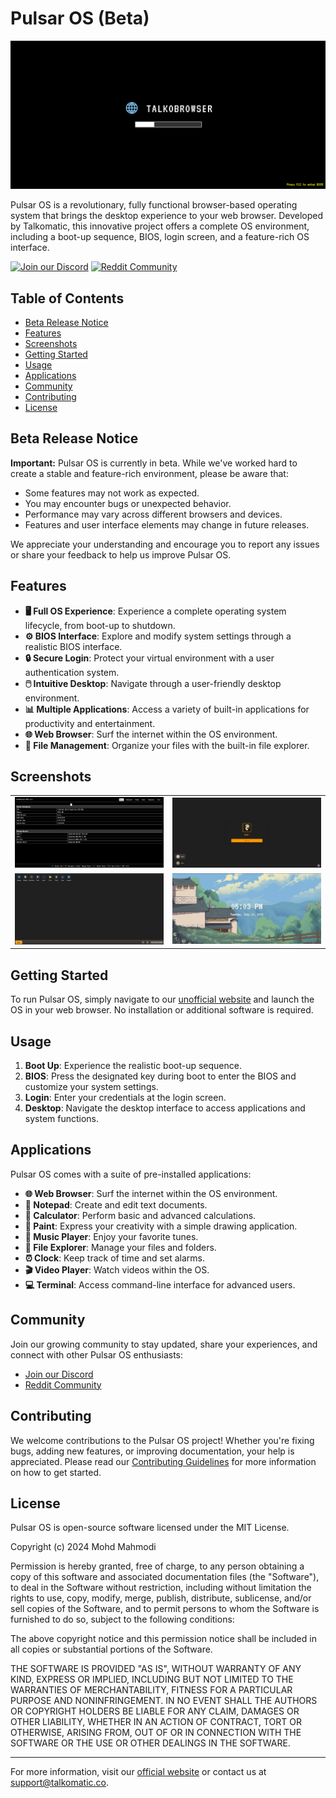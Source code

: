 # Pulsar OS (Beta)

[![Boot Screen](https://github.com/MohdYahyaMahmodi/pulsar-os/raw/main/boot)](https://github.com/MohdYahyaMahmodi/pulsar-os/blob/main/boot)

Pulsar OS is a revolutionary, fully functional browser-based operating system that brings the desktop experience to your web browser. Developed by Talkomatic, this innovative project offers a complete OS environment, including a boot-up sequence, BIOS, login screen, and a feature-rich OS interface.

[![Join our Discord](https://img.shields.io/discord/YOUR_DISCORD_SERVER_ID?color=7289DA&logo=discord&logoColor=white)](https://discord.gg/BPjdh7cCnD)
[![Reddit Community](https://img.shields.io/reddit/subreddit-subscribers/talkomatic?style=social)](https://www.reddit.com/r/talkomatic/)

## Table of Contents
- [Beta Release Notice](#beta-release-notice)
- [Features](#features)
- [Screenshots](#screenshots)
- [Getting Started](#getting-started)
- [Usage](#usage)
- [Applications](#applications)
- [Community](#community)
- [Contributing](#contributing)
- [License](#license)

## Beta Release Notice

**Important:** Pulsar OS is currently in beta. While we've worked hard to create a stable and feature-rich environment, please be aware that:

- Some features may not work as expected.
- You may encounter bugs or unexpected behavior.
- Performance may vary across different browsers and devices.
- Features and user interface elements may change in future releases.

We appreciate your understanding and encourage you to report any issues or share your feedback to help us improve Pulsar OS.

## Features

- **🖥️ Full OS Experience**: Experience a complete operating system lifecycle, from boot-up to shutdown.
- **⚙️ BIOS Interface**: Explore and modify system settings through a realistic BIOS interface.
- **🔒 Secure Login**: Protect your virtual environment with a user authentication system.
- **🖱️ Intuitive Desktop**: Navigate through a user-friendly desktop environment.
- **📊 Multiple Applications**: Access a variety of built-in applications for productivity and entertainment.
- **🌐 Web Browser**: Surf the internet within the OS environment.
- **📁 File Management**: Organize your files with the built-in file explorer.

## Screenshots

<table>
  <tr>
    <td><img src="https://github.com/MohdYahyaMahmodi/pulsar-os/raw/main/bios" alt="BIOS Screen" width="400"/></td>
    <td><img src="https://github.com/MohdYahyaMahmodi/pulsar-os/raw/main/account-login" alt="Login Screen" width="400"/></td>
  </tr>
  <tr>
    <td><img src="https://github.com/MohdYahyaMahmodi/pulsar-os/raw/main/os" alt="OS Desktop" width="400"/></td>
    <td><img src="https://github.com/MohdYahyaMahmodi/pulsar-os/raw/main/cover" alt="Cover Image" width="400"/></td>
  </tr>
</table>

## Getting Started

To run Pulsar OS, simply navigate to our [unofficial website](https://pulsar-os.netlify.app/) and launch the OS in your web browser. No installation or additional software is required.

## Usage

1. **Boot Up**: Experience the realistic boot-up sequence.
2. **BIOS**: Press the designated key during boot to enter the BIOS and customize your system settings.
3. **Login**: Enter your credentials at the login screen.
4. **Desktop**: Navigate the desktop interface to access applications and system functions.

## Applications

Pulsar OS comes with a suite of pre-installed applications:

- **🌐 Web Browser**: Surf the internet within the OS environment.
- **📝 Notepad**: Create and edit text documents.
- **🧮 Calculator**: Perform basic and advanced calculations.
- **🎨 Paint**: Express your creativity with a simple drawing application.
- **🎵 Music Player**: Enjoy your favorite tunes.
- **📁 File Explorer**: Manage your files and folders.
- **⏰ Clock**: Keep track of time and set alarms.
- **🎬 Video Player**: Watch videos within the OS.
- **💻 Terminal**: Access command-line interface for advanced users.

## Community

Join our growing community to stay updated, share your experiences, and connect with other Pulsar OS enthusiasts:

- [Join our Discord](https://discord.gg/AY7Bk6zgze)
- [Reddit Community](https://www.reddit.com/r/talkomatic/)

## Contributing

We welcome contributions to the Pulsar OS project! Whether you're fixing bugs, adding new features, or improving documentation, your help is appreciated. Please read our [Contributing Guidelines](CONTRIBUTING.md) for more information on how to get started.

## License

Pulsar OS is open-source software licensed under the MIT License.

Copyright (c) 2024 Mohd Mahmodi

Permission is hereby granted, free of charge, to any person obtaining a copy of this software and associated documentation files (the "Software"), to deal in the Software without restriction, including without limitation the rights to use, copy, modify, merge, publish, distribute, sublicense, and/or sell copies of the Software, and to permit persons to whom the Software is furnished to do so, subject to the following conditions:

The above copyright notice and this permission notice shall be included in all copies or substantial portions of the Software.

THE SOFTWARE IS PROVIDED "AS IS", WITHOUT WARRANTY OF ANY KIND, EXPRESS OR IMPLIED, INCLUDING BUT NOT LIMITED TO THE WARRANTIES OF MERCHANTABILITY, FITNESS FOR A PARTICULAR PURPOSE AND NONINFRINGEMENT. IN NO EVENT SHALL THE AUTHORS OR COPYRIGHT HOLDERS BE LIABLE FOR ANY CLAIM, DAMAGES OR OTHER LIABILITY, WHETHER IN AN ACTION OF CONTRACT, TORT OR OTHERWISE, ARISING FROM, OUT OF OR IN CONNECTION WITH THE SOFTWARE OR THE USE OR OTHER DEALINGS IN THE SOFTWARE.

---

For more information, visit our [official website](https://mohdyahyamahmodi.github.io/pulsar-os/) or contact us at [support@talkomatic.co](mailto:support@talkomatic.co).

